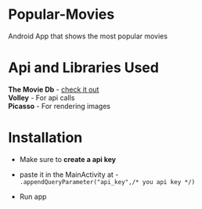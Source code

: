 # Popular-Movies

Android App that shows the most popular movies<br>

# Api and Libraries Used

**The Movie Db** - <a href="https://developers.themoviedb.org/3/getting-started/introduction" > check it out</a><br>
**Volley** - For api calls<br>
**Picasso** - For rendering images<br>

# Installation

* Make sure to **create a api key** <br> 

* paste it in the MainActivity at -<br>
 `.appendQueryParameter("api_key",/* you api key */)` <br>

* Run app
